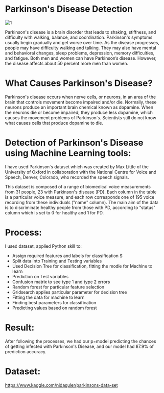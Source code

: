# Parkinson's Disease Detection

![1](https://user-images.githubusercontent.com/77543839/122868080-744f2b80-d2f8-11eb-9227-34648a75b264.jpeg)



Parkinson's disease is a brain disorder that leads to shaking, stiffness, and difficulty with walking, balance, and coordination.
Parkinson's symptoms usually begin gradually and get worse over time. As the disease progresses, people may have difficulty walking and talking. 
They may also have mental and behavioral changes, sleep problems, depression, memory difficulties, and fatigue.
Both men and women can have Parkinson’s disease. However, the disease affects about 50 percent more men than women.

# What Causes Parkinson's Disease?
Parkinson's disease occurs when nerve cells, or neurons, in an area of the brain that controls movement become impaired and/or die. Normally, these neurons produce an important brain chemical known as dopamine. When the neurons die or become impaired, they produce less dopamine, which causes the movement problems of Parkinson's. Scientists still do not know what causes cells that produce dopamine to die.


# Detection of Parkinson's Disease using Machine Learning tools:

I have used Parkinson's dataset which was created by Max Little of the University of Oxford in
collaboration with the National Centre for Voice and Speech, Denver,
Colorado, who recorded the speech signals.

This dataset is composed of a range of biomedical voice measurements from
31 people, 23 with Parkinson's disease (PD). Each column in the table is a
particular voice measure, and each row corresponds one of 195 voice
recording from these individuals ("name" column). The main aim of the data
is to discriminate healthy people from those with PD, according to "status"
column which is set to 0 for healthy and 1 for PD.

# Process:

I used dataset, applied Python skill to:
- Assign required features and labels for classification S
- Split data into Training and Testing variables
- Used Decision Tree for classification, fitting the modle for Machine to learn
- Prediction on Test variables
- Confusion matrix to see type 1 and type 2 errors
- Random forest for particular feature selection
- Gridsearch applies particular parameter for decision tree
- Fitting the data for machine to learn
- Finding best parameters for classification
- Predicting values based on random forest

# Result:

After following the processes, we had our p=model predicting the chances of getting infected with Parkinson's Disease, and our model had 87.9% of prediction accuracy.

# Dataset:

https://www.kaggle.com/nidaguler/parkinsons-data-set
